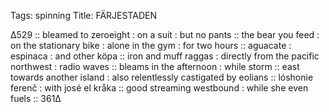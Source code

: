 Tags: spinning
Title: FÄRJESTADEN
  
∆529 :: bleamed to zeroeight : on a suit : but no pants :: the bear you feed : on the stationary bike : alone in the gym : for two hours :: aguacate : espinaca : and other köpa :: iron and muff raggas : directly from the pacific northwest : radio waves :: bleams in the afternoon : while storm :: east towards another island : also relentlessly castigated by eolians :: lóshonie ferenč : with josé el kråka :: good streaming westbound : while she even fuels :: 361∆
